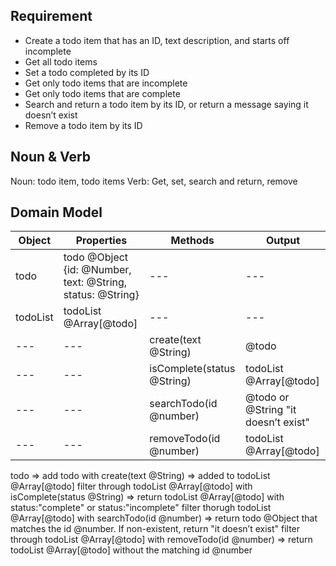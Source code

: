 ## Requirement

- Create a todo item that has an ID, text description, and starts off incomplete
- Get all todo items
- Set a todo completed by its ID
- Get only todo items that are incomplete
- Get only todo items that are complete
- Search and return a todo item by its ID, or return a message saying it doesn’t exist
- Remove a todo item by its ID

## Noun & Verb

Noun: todo item, todo items
Verb: Get, set, search and return, remove

## Domain Model

| Object   | Properties                                                 | Methods                    | Output                              |
| -------- | ---------------------------------------------------------- | -------------------------- | ----------------------------------- |
| todo     | todo @Object {id: @Number, text: @String, status: @String} | ---                        | ---                                 |
| todoList | todoList @Array[@todo]                                     | ---                        | ---                                 |
| ---      | ---                                                        | create(text @String)       | @todo                               |
| ---      | ---                                                        | isComplete(status @String) | todoList @Array[@todo]              |
| ---      | ---                                                        | searchTodo(id @number)     | @todo or @String "it doesn’t exist" |
| ---      | ---                                                        | removeTodo(id @number)     | todoList @Array[@todo]              |

todo => add todo with create(text @String) => added to todoList @Array[@todo]
filter through todoList @Array[@todo] with isComplete(status @String) => return todoList @Array[@todo] with status:"complete" or status:"incomplete"
filter thorugh todoList @Array[@todo] with searchTodo(id @number) => return todo @Object that matches the id @number. If non-existent, return "it doesn’t exist"
filter through todoList @Array[@todo] with removeTodo(id @number) => return todoList @Array[@todo] without the matching id @number
